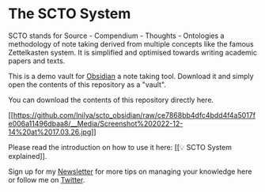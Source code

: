 # The SCTO System

SCTO stands for Source - Compendium - Thoughts - Ontologies a methodology of note taking derived from multiple concepts like the famous Zettelkasten system. It is simplified and optimised towards writing academic papers and texts. 

This is a demo vault for [Obsidian](https://obsidian.md) a note taking tool. Download it and simply open the contents of this repository as a "vault". 

You can download the contents of this repository directly here. 

[[https://github.com/lnilya/scto_obsidian/raw/ce7868bb4dfc4bdd4f4a5017fe006a11496dbaa8/__Media/Screenshot%202022-12-14%20at%2017.03.26.jpg]]

Please read the introduction on how to use it here: [[💡 SCTO System explained]]. 

Sign up for my [Newsletter](https://ilyashabanov.substack.com/) for more tips on managing your knowledge here or follow me on [Twitter](https://twitter.com/Artifexx).

